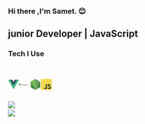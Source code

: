 ### Hi there ,I'm Samet. :blush:
## junior Developer | JavaScript

### Tech I Use
<br/>

<img src="https://raw.githubusercontent.com/github/explore/80688e429a7d4ef2fca1e82350fe8e3517d3494d/topics/vue/vue.png" align="left" width="25" 
height="25">
<img src="https://raw.githubusercontent.com/github/explore/80688e429a7d4ef2fca1e82350fe8e3517d3494d/topics/mongodb/mongodb.png" align="left" width="25" 
height="25">
<img src="https://raw.githubusercontent.com/github/explore/80688e429a7d4ef2fca1e82350fe8e3517d3494d/topics/nodejs/nodejs.png" align="left" width="25" 
height="25">
<img src="https://raw.githubusercontent.com/github/explore/80688e429a7d4ef2fca1e82350fe8e3517d3494d/topics/javascript/javascript.png" align="left" width="25"
height="25">

<br/>
<br/>
<br/>

<img src="https://github-readme-stats.vercel.app/api?username=sameterdogan&show_icons=true&theme=radical">

<br/>

<img src="https://github-readme-stats.vercel.app/api/top-langs/?username=sameterdogan&">

